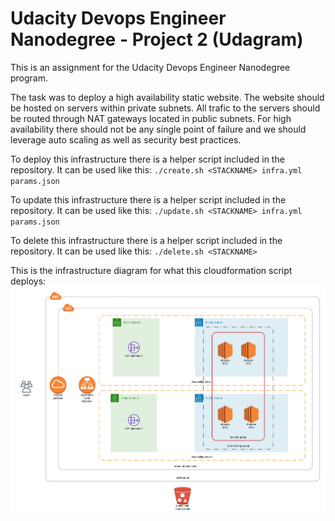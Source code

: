 # Udacity Devops Engineer Nanodegree - Project 2 (Udagram)

This is an assignment for the Udacity Devops Engineer Nanodegree program.

The task was to deploy a high availability static website. The website should be hosted on servers within
private subnets. All trafic to the servers should be routed through NAT gateways located in public subnets.
For high availability there should not be any single point of failure and we should leverage auto scaling
as well as security best practices.

To deploy this infrastructure there is a helper script included in the repository. It can be used
like this: `./create.sh <STACKNAME> infra.yml params.json`

To update this infrastructure there is a helper script included in the repository. It can be used
like this: `./update.sh <STACKNAME> infra.yml params.json`

To delete this infrastructure there is a helper script included in the repository. It can be used
like this: `./delete.sh <STACKNAME>`


This is the infrastructure diagram for what this cloudformation script deploys:
![diagram](./architecture.png)
